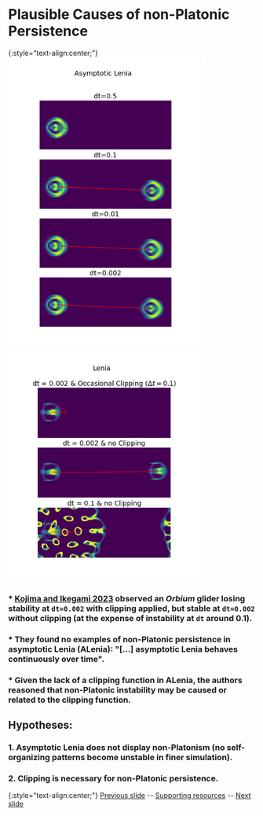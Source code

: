 # Plausible Causes of non-Platonic Persistence 

{:style="text-align:center;"}
![ALenia glider persistent at low step size dt values](https://raw.githubusercontent.com/riveSunder/fractal_persistence/master/docs/assets/alenia_kojima_ikegami.png)
![Orbium persisting at low dt with clipping removed](https://raw.githubusercontent.com/riveSunder/fractal_persistence/master/docs/assets/noclip_lenia_kojima_ikegami.png)

### * [Kojima and Ikegami 2023](https://direct.mit.edu/isal/proceedings/isal2023/35/43/116815) observed an _Orbium_ glider losing stability at `dt=0.002` with clipping applied, but stable at `dt=0.002` without clipping (at the expense of instability at `dt` around 0.1).
### * They found no examples of non-Platonic persistence in asymptotic Lenia (ALenia): "[...] asymptotic Lenia behaves continuously over time".
### * Given the lack of a clipping function in ALenia, the authors reasoned that non-Platonic instability may be caused or related to the clipping function.

## Hypotheses:
### 1. Asymptotic Lenia does not display non-Platonism (no self-organizing patterns become unstable in finer simulation).
### 2. Clipping is necessary for non-Platonic persistence. 


{:style="text-align:center;"}
[Previous slide](https://rivesunder.github.io/fractal_persistence/al24_slide_004) -- [Supporting resources](https://rivesunder.github.io/fractal_persistence) -- [Next slide](https://rivesunder.github.io/fractal_persistence/al24_slide_006)


